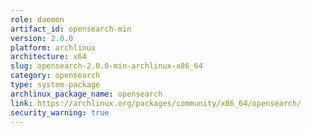 ```yaml
---
role: daemon
artifact_id: opensearch-min
version: 2.0.0
platform: archlinux
architecture: x64
slug: opensearch-2.0.0-min-archlinux-x86_64
category: opensearch
type: system-package
archlinux_package_name: opensearch
link: https://archlinux.org/packages/community/x86_64/opensearch/
security_warning: true
---
```

